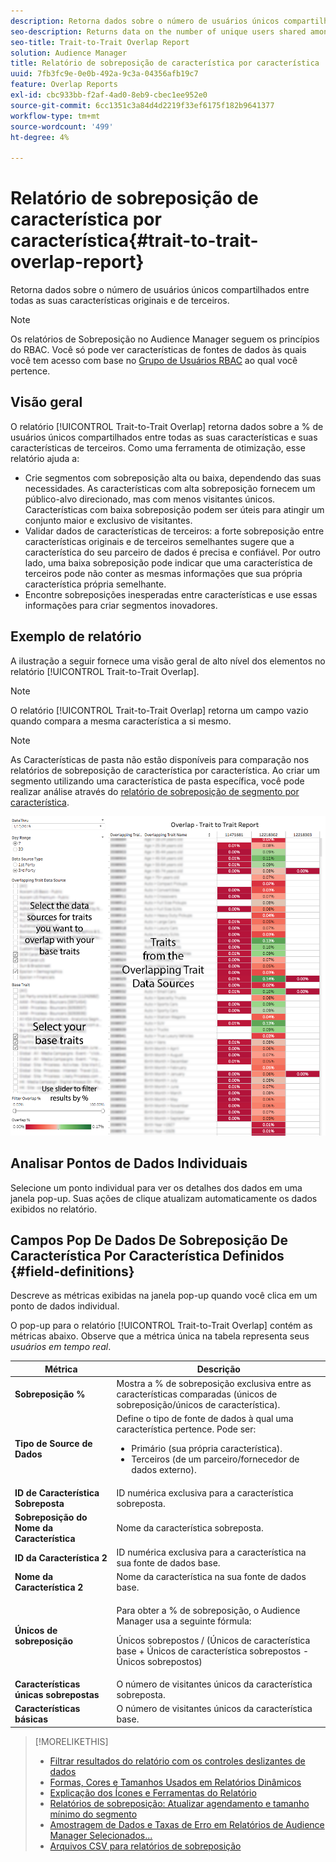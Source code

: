 ```yaml
---
description: Retorna dados sobre o número de usuários únicos compartilhados entre todas as suas características originais e de terceiros.
seo-description: Returns data on the number of unique users shared among all your first and third-party traits.
seo-title: Trait-to-Trait Overlap Report
solution: Audience Manager
title: Relatório de sobreposição de característica por característica
uuid: 7fb3fc9e-0e0b-492a-9c3a-04356afb19c7
feature: Overlap Reports
exl-id: cbc933bb-f2af-4ad0-8eb9-cbec1ee952e0
source-git-commit: 6cc1351c3a84d4d2219f33ef6175f182b9641377
workflow-type: tm+mt
source-wordcount: '499'
ht-degree: 4%

---
```


# Relatório de sobreposição de característica por característica{#trait-to-trait-overlap-report}

Retorna dados sobre o número de usuários únicos compartilhados entre todas as suas características originais e de terceiros.

>[!NOTE]
>
>Os relatórios de Sobreposição no Audience Manager seguem os princípios do RBAC. Você só pode ver características de fontes de dados às quais você tem acesso com base no [Grupo de Usuários RBAC](/help/using/features/administration/administration-overview.md) ao qual você pertence.

<!-- 

c_overlap_reports.xml

 -->

## Visão geral

O relatório [!UICONTROL Trait-to-Trait Overlap] retorna dados sobre a % de usuários únicos compartilhados entre todas as suas características e suas características de terceiros. Como uma ferramenta de otimização, esse relatório ajuda a:

* Crie segmentos com sobreposição alta ou baixa, dependendo das suas necessidades. As características com alta sobreposição fornecem um público-alvo direcionado, mas com menos visitantes únicos. Características com baixa sobreposição podem ser úteis para atingir um conjunto maior e exclusivo de visitantes.
* Validar dados de características de terceiros: a forte sobreposição entre características originais e de terceiros semelhantes sugere que a característica do seu parceiro de dados é precisa e confiável. Por outro lado, uma baixa sobreposição pode indicar que uma característica de terceiros pode não conter as mesmas informações que sua própria característica própria semelhante.
* Encontre sobreposições inesperadas entre características e use essas informações para criar segmentos inovadores.

## Exemplo de relatório

A ilustração a seguir fornece uma visão geral de alto nível dos elementos no relatório [!UICONTROL Trait-to-Trait Overlap].

>[!NOTE]
>
>O relatório [!UICONTROL Trait-to-Trait Overlap] retorna um campo vazio quando compara a mesma característica a si mesmo.

>[!NOTE]
>
>As Características de pasta não estão disponíveis para comparação nos relatórios de sobreposição de característica por característica. Ao criar um segmento utilizando uma característica de pasta específica, você pode realizar análise através do [relatório de sobreposição de segmento por característica](/help/using/reporting/dynamic-reports/segment-trait-overlap-report.md).

![](assets/trait-to-trait-overlap.png)

## Analisar Pontos de Dados Individuais

Selecione um ponto individual para ver os detalhes dos dados em uma janela pop-up. Suas ações de clique atualizam automaticamente os dados exibidos no relatório.

## Campos Pop De Dados De Sobreposição De Característica Por Característica Definidos {#field-definitions}

Descreve as métricas exibidas na janela pop-up quando você clica em um ponto de dados individual.

<!-- 

r_t2t_data_pop.xml

 -->

O pop-up para o relatório [!UICONTROL Trait-to-Trait Overlap] contém as métricas abaixo. Observe que a métrica única na tabela representa seus *usuários em tempo real*.

<table id="table_A2A0CFC47C1A404994B82E6630E711A2"> 
 <thead> 
  <tr> 
   <th colname="col1" class="entry"> Métrica </th> 
   <th colname="col2" class="entry"> Descrição </th> 
  </tr>
 </thead>
 <tbody> 
  <tr> 
   <td colname="col1"><b><span class="wintitle"> Sobreposição %</span></b> </td> 
   <td colname="col2"> Mostra a % de sobreposição exclusiva entre as características comparadas (únicos de sobreposição/únicos de característica). </td> 
  </tr> 
  <tr> 
   <td colname="col1"><b><span class="wintitle"> Tipo de Source de Dados</span></b> </td> 
   <td colname="col2">Define o tipo de fonte de dados à qual uma característica pertence. Pode ser: 
    <ul id="ul_0477C04A33FD4F5D998B98984E6554D3"> 
     <li id="li_50FCA48EDB5843AB8FB6C34ED2C0067D">Primário (sua própria característica). </li> 
     <li id="li_4F6148EDAEFE43FA8D505944E9FE3855">Terceiros (de um parceiro/fornecedor de dados externo). </li> 
    </ul> </td> 
  </tr> 
  <tr> 
   <td colname="col1"><b><span class="wintitle"> ID de Característica Sobreposta</span></b> </td> 
   <td colname="col2"> ID numérica exclusiva para a característica sobreposta. </td> 
  </tr> 
  <tr> 
   <td colname="col1"><b><span class="wintitle"> Sobreposição do Nome da Característica</span></b> </td> 
   <td colname="col2"> Nome da característica sobreposta. </td> 
  </tr>
    <tr> 
   <td colname="col1"><b><span class="wintitle"> ID da Característica 2</span></b> </td> 
   <td colname="col2"> ID numérica exclusiva para a característica na sua fonte de dados base. </td> 
  </tr> 
  <tr> 
   <td colname="col1"><b><span class="wintitle"> Nome da Característica 2</span></b> </td> 
   <td colname="col2"> Nome da característica na sua fonte de dados base. </td> 
  </tr> 
  <tr> 
   <td colname="col1"><b><span class="wintitle"> Únicos de sobreposição</span></b> </td> 
   <td colname="col2"> <p>Para obter a % de sobreposição, o Audience Manager usa a seguinte fórmula:</p> <p>Únicos sobrepostos / (Únicos de característica base + Únicos de característica sobrepostos - Únicos sobrepostos)</p> </td> 
  </tr> 
  <tr> 
   <td colname="col1"><b><span class="wintitle"> Características únicas sobrepostas</span></b> </td> 
   <td colname="col2"> O número de visitantes únicos da característica sobreposta. </td> 
  </tr> 
    <tr> 
   <td colname="col1"><b><span class="wintitle"> Características básicas</span></b> </td> 
   <td colname="col2"> O número de visitantes únicos da característica base. </td> 
  </tr> 
 </tbody> 
</table>

>[!MORELIKETHIS]
>
>* [Filtrar resultados do relatório com os controles deslizantes de dados](../../reporting/dynamic-reports/data-sliders.md)
>* [Formas, Cores e Tamanhos Usados em Relatórios Dinâmicos](../../reporting/dynamic-reports/interactive-report-technology.md#shapes-colors-sizes)
>* [Explicação dos Ícones e Ferramentas do Relatório](../../reporting/dynamic-reports/interactive-report-technology.md#icons-tools-explained)
>* [Relatórios de sobreposição: Atualizar agendamento e tamanho mínimo do segmento](../../reporting/dynamic-reports/overlap-minimum-segment-size.md)
>* [Amostragem de Dados e Taxas de Erro em Relatórios de Audience Manager Selecionados...](../../reporting/report-sampling.md)
>* [Arquivos CSV para relatórios de sobreposição](../../reporting/dynamic-reports/overlap-csv-files.md)
